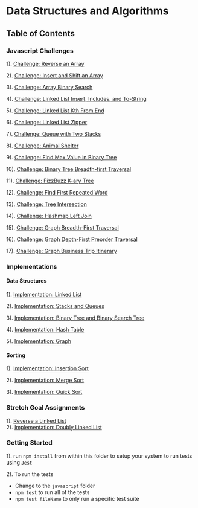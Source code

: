 # Data Structures and Algorithms

## Table of Contents

### Javascript Challenges

1). [Challenge: Reverse an Array](./javascript/array-reverse/README.md)  

2). [Challenge: Insert and Shift an Array](./javascript/array-insert-shift/README.md)  

3). [Challenge: Array Binary Search](./javascript/array-binary-search/README.md)  

4). [Challenge: Linked List Insert, Includes, and To-String](./javascript/linked-list/README.md)    

5). [Challenge: Linked List Kth From End](./javascript/linked-list/README.md)    

6). [Challenge: Linked List Zipper](./javascript/linked-list/README.md)  

7). [Challenge: Queue with Two Stacks](./javascript/stacks-queues/README.md)  

8). [Challenge: Animal Shelter](./javascript/stacks-queues/README.md)  

9). [Challenge: Find Max Value in Binary Tree](./javascript/trees/README.md) 

10). [Challenge: Binary Tree Breadth-first Traversal](./javascript/trees/README.md) 

11). [Challenge: FizzBuzz K-ary Tree](./javascript/trees/README.md)   

12). [Challenge: Find First Repeated Word](./javascript/repeated-word/README.md)  

13). [Challenge: Tree Intersection](./javascript/tree-intersection/README.md)  

14). [Challenge: Hashmap Left Join](./javascript/left-join/README.md) 

15). [Challenge: Graph Breadth-First Traversal](./javascript/graph/README.md)  

16). [Challenge: Graph Depth-First Preorder Traversal](./javascript/graph/README.md)  

17). [Challenge: Graph Business Trip Itinerary](./javascript/graph-business-trip/README.md)  
   

### Implementations

#### Data Structures

1). [Implementation: Linked List](./javascript/linked-list/README.md)  

2). [Implementation: Stacks and Queues](./javascript/stacks-queues/README.md) 

3). [Implementation: Binary Tree and Binary Search Tree](./javascript/trees/README.md) 

4). [Implementation: Hash Table](./javascript/hash-table/README.md)   

5). [Implementation: Graph](./javascript/graph/README.md) 

#### Sorting

1). [Implementation: Insertion Sort](./javascript/insert-sort/README.md) 

2). [Implementation: Merge Sort](./javascript/merge-sort/README.md)   

3). [Implementation: Quick Sort](./javascript/quick-sort/README.md)  

### Stretch Goal Assignments

1). [Reverse a Linked List](./javascript/reverse-linked-list/README.md)  
2). [Implementation: Doubly Linked List](./javascript/doubly-linked-list/README.md)  



### Getting Started

1). run `npm install` from within this folder to setup your system to run tests using `Jest`

2). To run the tests

  - Change to the `javascript` folder
  - `npm test` to run all of the tests
  - `npm test fileName` to only run a specific test suite
